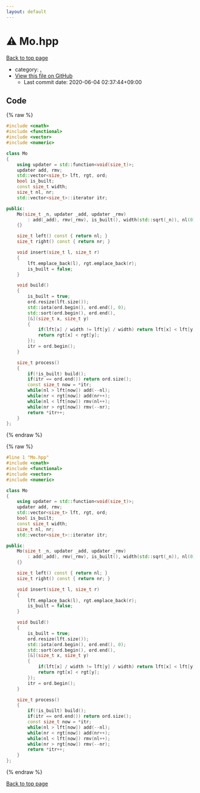 ```yaml
---
layout: default
---
```


<!-- mathjax config similar to math.stackexchange -->
<script type="text/javascript" async
  src="https://cdnjs.cloudflare.com/ajax/libs/mathjax/2.7.5/MathJax.js?config=TeX-MML-AM_CHTML">
</script>
<script type="text/x-mathjax-config">
  MathJax.Hub.Config({
    TeX: { equationNumbers: { autoNumber: "AMS" }},
    tex2jax: {
      inlineMath: [ ['$','$'] ],
      processEscapes: true
    },
    "HTML-CSS": { matchFontHeight: false },
    displayAlign: "left",
    displayIndent: "2em"
  });
</script>

<script type="text/javascript" src="https://cdnjs.cloudflare.com/ajax/libs/jquery/3.4.1/jquery.min.js"></script>
<script src="https://cdn.jsdelivr.net/npm/jquery-balloon-js@1.1.2/jquery.balloon.min.js" integrity="sha256-ZEYs9VrgAeNuPvs15E39OsyOJaIkXEEt10fzxJ20+2I=" crossorigin="anonymous"></script>
<script type="text/javascript" src="../assets/js/copy-button.js"></script>
<link rel="stylesheet" href="../assets/css/copy-button.css" />


# :warning: Mo.hpp

<a href="../index.html">Back to top page</a>

* category: <a href="../index.html#5058f1af8388633f609cadb75a75dc9d">.</a>
* <a href="{{ site.github.repository_url }}/blob/master/Mo.hpp">View this file on GitHub</a>
    - Last commit date: 2020-06-04 02:37:44+09:00




## Code

<a id="unbundled"></a>
{% raw %}
```cpp
#include <cmath>
#include <functional>
#include <vector>
#include <numeric>

class Mo
{
    using updater = std::function<void(size_t)>;
    updater add, rmv;
    std::vector<size_t> lft, rgt, ord;
    bool is_built;
    const size_t width;
    size_t nl, nr;
    std::vector<size_t>::iterator itr;

public:
    Mo(size_t _n, updater _add, updater _rmv)
        : add(_add), rmv(_rmv), is_built(), width(std::sqrt(_n)), nl(0), nr(0)
    {}

    size_t left() const { return nl; }
    size_t right() const { return nr; }

    void insert(size_t l, size_t r)
    {
        lft.emplace_back(l), rgt.emplace_back(r);
        is_built = false;
    }

    void build()
    {
        is_built = true;
        ord.resize(lft.size());
        std::iota(ord.begin(), ord.end(), 0);
        std::sort(ord.begin(), ord.end(),
        [&](size_t x, size_t y)
        {
            if(lft[x] / width != lft[y] / width) return lft[x] < lft[y];
            return rgt[x] < rgt[y];
        });
        itr = ord.begin();
    }

    size_t process()
    {
        if(!is_built) build();
        if(itr == ord.end()) return ord.size();
        const size_t now = *itr;
        while(nl > lft[now]) add(--nl);
        while(nr < rgt[now]) add(nr++);
        while(nl < lft[now]) rmv(nl++);
        while(nr > rgt[now]) rmv(--nr);
        return *itr++;
    }
};

```
{% endraw %}

<a id="bundled"></a>
{% raw %}
```cpp
#line 1 "Mo.hpp"
#include <cmath>
#include <functional>
#include <vector>
#include <numeric>

class Mo
{
    using updater = std::function<void(size_t)>;
    updater add, rmv;
    std::vector<size_t> lft, rgt, ord;
    bool is_built;
    const size_t width;
    size_t nl, nr;
    std::vector<size_t>::iterator itr;

public:
    Mo(size_t _n, updater _add, updater _rmv)
        : add(_add), rmv(_rmv), is_built(), width(std::sqrt(_n)), nl(0), nr(0)
    {}

    size_t left() const { return nl; }
    size_t right() const { return nr; }

    void insert(size_t l, size_t r)
    {
        lft.emplace_back(l), rgt.emplace_back(r);
        is_built = false;
    }

    void build()
    {
        is_built = true;
        ord.resize(lft.size());
        std::iota(ord.begin(), ord.end(), 0);
        std::sort(ord.begin(), ord.end(),
        [&](size_t x, size_t y)
        {
            if(lft[x] / width != lft[y] / width) return lft[x] < lft[y];
            return rgt[x] < rgt[y];
        });
        itr = ord.begin();
    }

    size_t process()
    {
        if(!is_built) build();
        if(itr == ord.end()) return ord.size();
        const size_t now = *itr;
        while(nl > lft[now]) add(--nl);
        while(nr < rgt[now]) add(nr++);
        while(nl < lft[now]) rmv(nl++);
        while(nr > rgt[now]) rmv(--nr);
        return *itr++;
    }
};

```
{% endraw %}

<a href="../index.html">Back to top page</a>

